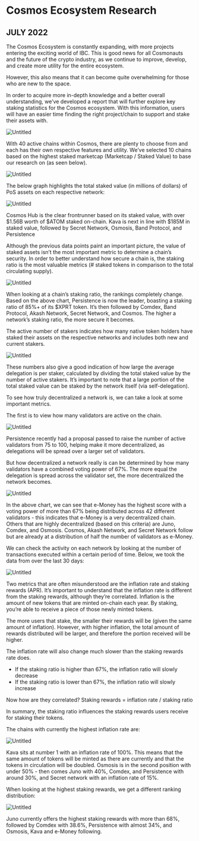# Cosmos Ecosystem Research

## JULY 2022

The Cosmos Ecosystem is constantly expanding, with more projects entering the exciting world of IBC. This is good news for all Cosmonauts and the future of the crypto industry, as we continue to improve, develop, and create more utility for the entire ecosystem. 

However, this also means that it can become quite overwhelming for those who are new to the space. 

In order to acquire more in-depth knowledge and a better overall understanding, we’ve developed a report that will further explore key staking statistics for the Cosmos ecosystem. With this information, users will have an easier time finding the right project/chain to support and stake their assets with.

![Untitled](https://s3-us-west-2.amazonaws.com/secure.notion-static.com/840e721f-4abc-4d17-ac0c-0240b45ddd43/Untitled.png)

With 40 active chains within Cosmos, there are plenty to choose from and each has their own respective features and utility. We’ve selected 10 chains based on the highest staked marketcap (Marketcap / Staked Value) to base our research on (as seen below).

![Untitled](https://s3-us-west-2.amazonaws.com/secure.notion-static.com/fe545087-9e23-4938-96e0-5df49f921f4c/Untitled.png)

The below graph highlights the total staked value (in millions of dollars) of PoS assets on each respective network:

![Untitled](https://s3-us-west-2.amazonaws.com/secure.notion-static.com/36b12551-cba0-4d52-a339-3df1c25ff659/Untitled.png)

Cosmos Hub is the clear frontrunner based on its staked value, with over $1.56B worth of $ATOM staked on-chain. Kava is next in line with $185M in staked value, followed by Secret Network, Osmosis, Band Protocol, and Persistence

Although the previous data points paint an important picture, the value of staked assets isn’t the most important metric to determine a chain’s security. In order to better understand how secure a chain is, the staking ratio is the most valuable metrics (# staked tokens in comparison to the total circulating supply).

![Untitled](https://s3-us-west-2.amazonaws.com/secure.notion-static.com/f527d666-b102-4962-b09a-67679290f00c/Untitled.png)

When looking at a chain’s staking ratio, the rankings completely change. Based on the above chart, Persistence is now the leader, boasting a staking ratio of 85%+ of its $XPRT token. It’s then followed by Comdex, Band Protocol, Akash Network, Secret Network, and Cosmos. The higher a network’s staking ratio, the more secure it becomes.

The active number of stakers indicates how many native token holders have staked their assets on the respective networks and includes both new and current stakers.

![Untitled](https://s3-us-west-2.amazonaws.com/secure.notion-static.com/db4f328b-26fd-4600-9419-338d693125b8/Untitled.png)

These numbers also give a good indication of how large the average delegation is per staker, calculated by dividing the total staked value by the number of active stakers. It’s important to note that a large portion of the total staked value can be staked by the network itself (via self-delegation).

To see how truly decentralized a network is, we can take a look at some important metrics.

The first is to view how many validators are active on the chain.

![Untitled](https://s3-us-west-2.amazonaws.com/secure.notion-static.com/fbd60f68-65db-4345-b8aa-2b9164886ec4/Untitled.png)

Persistence recently had a proposal passed to raise the number of active validators from 75 to 100, helping make it more decentralized, as delegations will be spread over a larger set of validators.

But how decentralized a network really is can be determined by how many validators have a combined voting power of 67%. The more equal the delegation is spread across the validator set, the more decentralized the network becomes.

![Untitled](https://s3-us-west-2.amazonaws.com/secure.notion-static.com/21f8af0e-685e-486b-98bf-ba80e971cdf0/Untitled.png)

In the above chart, we can see that e-Money has the highest score with a voting power of more than 67% being distributed across 42 different validators - this indicates that e-Money is a very decentralized chain. Others that are highly decentralized (based on this criteria) are Juno, Comdex, and Osmosis. Cosmos, Akash Network, and Secret Network follow but are already at a distribution of half the number of validators as e-Money.

We can check the activity on each network by looking at the number of transactions executed within a certain period of time. Below, we took the data from over the last 30 days:

![Untitled](https://s3-us-west-2.amazonaws.com/secure.notion-static.com/1db04251-9274-4100-9ac7-4d4203ba7d1f/Untitled.png)

Two metrics that are often misunderstood are the inflation rate and staking rewards (APR). It’s important to understand that the inflation rate is different from the staking rewards, although they’re correlated. Inflation is the amount of new tokens that are minted on-chain each year. By staking, you’re able to receive a piece of those newly minted tokens.

The more users that stake, the smaller their rewards will be (given the same amount of inflation). However, with higher inflation, the total amount of rewards distributed will be larger, and therefore the portion received will be higher.

The inflation rate will also change much slower than the staking rewards rate does.

- If the staking ratio is higher than 67%, the inflation ratio will slowly decrease
- If the staking ratio is lower than 67%, the inflation ratio will slowly increase

Now how are they correlated? Staking rewards = inflation rate / staking ratio

In summary, the staking ratio influences the staking rewards users receive for staking their tokens.

The chains with currently the highest inflation rate are:

![Untitled](https://s3-us-west-2.amazonaws.com/secure.notion-static.com/f93979f7-5326-47be-865c-4fbe81e54d7f/Untitled.png)

Kava sits at number 1 with an inflation rate of 100%. This means that the same amount of tokens will be minted as there are currently and that the tokens in circulation will be doubled. Osmosis is in the second position with under 50% - then comes Juno with 40%, Comdex, and Persistence with around 30%, and Secret network with an inflation rate of 15%.

When looking at the highest staking rewards, we get a different ranking distribution:

![Untitled](https://s3-us-west-2.amazonaws.com/secure.notion-static.com/c11cf0be-9349-4530-991e-62975139da15/Untitled.png)

Juno currently offers the highest staking rewards with more than 68%, followed by Comdex with 38.6%, Persistence with almost 34%, and Osmosis, Kava and e-Money following.
